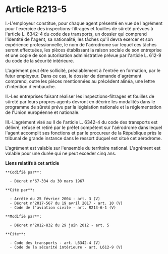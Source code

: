 # Article R213-5

I.-L'employeur constitue, pour chaque agent présenté en vue de l'agrément pour l'exercice des inspections-filtrages et
fouilles de sûreté prévues à l'article L. 6342-4 du code des transports, un dossier qui comprend l'identité de l'agent, sa
nationalité, les tâches qu'il devra exercer et son expérience professionnelle, le nom de l'aérodrome sur lequel ces tâches
seront effectuées, les pièces établissant la raison sociale de son entreprise et une copie de son autorisation administrative
prévue par l'article L. 612-9 du code de la sécurité intérieure. 

L'agrément peut être sollicité, préalablement à l'entrée en formation, par le futur employeur. Dans ce cas, le dossier de
demande d'agrément comprend, outre les pièces mentionnées au précédent alinéa, une lettre d'intention d'embauche. 

II.-Les entreprises faisant réaliser les inspections-filtrages et fouilles de sûreté par leurs propres agents devront en
décrire les modalités dans le programme de sûreté prévu par la législation nationale et la réglementation de l'Union
européenne et nationale. 

III.-L'agrément visé au II de l'article L. 6342-4 du code des transports est délivré, refusé et retiré par le préfet
compétent sur l'aérodrome dans lequel l'agent accomplit ses fonctions et par le procureur de la République près le tribunal
de grande instance dans le ressort duquel est situé cet aérodrome. 

L'agrément est valable sur l'ensemble du territoire national. L'agrément est valable pour une durée qui ne peut excéder cinq
ans.

**Liens relatifs à cet article**

	**Codifié par**:

	  - Décret n°67-334 du 30 mars 1967

	**Cité par**:

	  - Arrêté du 25 février 2004 - art. 3 (V)
	  - Décret n°2017-567 du 19 avril 2017 - art. 10 (V)
	  - Code de l'aviation civile - art. R213-6-1 (V)

	**Modifié par**:

	  - Décret n°2012-832 du 29 juin 2012 - art. 5

	**Cite**:

	  - Code des transports - art. L6342-4 (V)
	  - Code de la sécurité intérieure - art. L612-9 (V)
